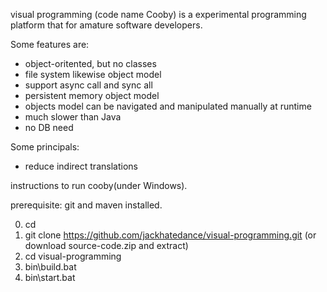visual programming (code name Cooby) is a experimental programming platform that for amature software developers. 

Some features are:
* object-oritented, but no classes
* file system likewise object model
* support async call and sync all
* persistent memory object model
* objects model can be navigated and manipulated manually at runtime
* much slower than Java
* no DB need


Some principals:
* reduce indirect translations


instructions to run cooby(under Windows).

prerequisite:
git and maven installed.

0. cd <any-dir-for-cooby>
1. git clone https://github.com/jackhatedance/visual-programming.git (or download source-code.zip and extract)
2. cd visual-programming
3. bin\build.bat
4. bin\start.bat
